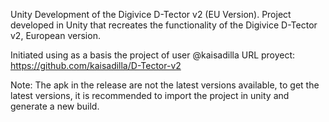 Unity Development of the Digivice D-Tector v2 (EU Version).
Project developed in Unity that recreates the functionality of the Digivice D-Tector v2, European version.

Initiated using as a basis the project of user @kaisadilla 
URL proyect: https://github.com/kaisadilla/D-Tector-v2

Note: The apk in the release are not the latest versions available, to get the latest versions, it is recommended to import the project in unity and generate a new build.
